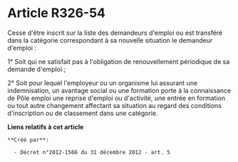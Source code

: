 # Article R326-54

Cesse d'être inscrit sur la liste des demandeurs d'emploi ou est transféré dans la catégorie correspondant à sa nouvelle
situation le demandeur d'emploi : 

1° Soit qui ne satisfait pas à l'obligation de renouvellement périodique de sa demande d'emploi ; 

2° Soit pour lequel l'employeur ou un organisme lui assurant une indemnisation, un avantage social ou une formation porte à
la connaissance de Pôle emploi une reprise d'emploi ou d'activité, une entrée en formation ou tout autre changement affectant
sa situation au regard des conditions d'inscription ou de classement dans une catégorie.

**Liens relatifs à cet article**

	**Créé par**:

	  - Décret n°2012-1566 du 31 décembre 2012 - art. 5
